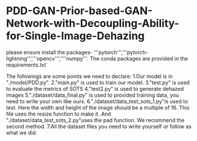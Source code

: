 # PDD-GAN-Prior-based-GAN-Network-with-Decoupling-Ability-for-Single-Image-Dehazing
please ensure install the packages- '''pytorch''','''pytorch-lightning''','''opencv''',''''numpy'''.
 The conda packages are provided in the requirements.txt`

The followings are some points we need to declare:
1.Our model is in "./model/PDD.py".
2."main.py" is used to train our model.
3."test.py" is used to evaluate the metrics of SOTS
4."test2.py" is used to generate dehazed images
5."./dataset/data_final.py" is used to provided training data, you need to write your own like ours.
6."./dataset/data_test_sots_1.py"is used to test. Here the width and height of the image should be a multiple of 16.
    This file uses the resize function to make it. And "./dataset/data_test_sots_2.py"uses the pad function.
    We recommend the second method.
7.All the dataset files you need to write yourself or follow as what we did.
